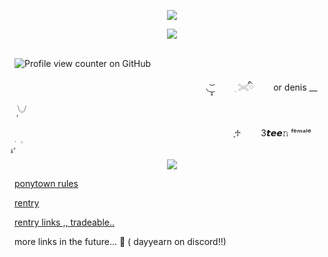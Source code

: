 <p align="center" dir="auto">
<img src="https://64.media.tumblr.com/4d7a5ef9befbc444570bcff2cd80ba20/014a3110428e5c68-1a/s1280x1920/275f789801cb840d1717d0fcee6b05a999127fea.pnj" style="max-width: 100%; "></p>


<p align="center" dir="auto">
<img src="https://64.media.tumblr.com/862232abd99da7f5312f278ab65afff2/b5963d540772886e-2f/s540x810/b992c285ef6166ce9d9314070619983b10afeecf.gifv" style="max-width: 100%; "></p>

                            ![Profile view counter on GitHub](https://komarev.com/ghpvc/?username=free-asabird-billy&color=red&style=plastic&label= views<3՞꜆.⠀🫀⠀⠀)


                     ㅤ◟ ͜͝ ̣̣̥ ㅤㅤ ִ  𓏵ི　　 or denis  __　 　  ݄ 𓄋


                       ㅤㅤ ֪♱ 　　3𝙩𝙚𝙚𝚗   ᶠᵉᵐᵃˡᵉ　　 ֪࣪ ̣̣̥  ݃

<p align="center" dir="auto">
<img src="https://64.media.tumblr.com/f51004df5edda9366ee2eeb2cc6015f6/014a3110428e5c68-18/s1280x1920/62ce1958847ce230d3f3a0c28b8e329800b5a10a.pnj" style="max-width: 100%; "></p>


[ponytown rules](https://rentry.co/tpkmuvix)


[rentry](https://rentry.co/billybeers)

[rentry links ,, tradeable..](https://rentry.co/wize)

more links in the future... 🤔 ( dayyearn on discord!!)

